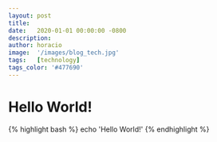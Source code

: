 ```yaml
---
layout: post
title:  
date:   2020-01-01 00:00:00 -0800
description:
author: horacio 
image:  '/images/blog_tech.jpg'
tags:   [technology]
tags_color: '#477690'
---
```

# Hello World!

{% highlight bash %}
  echo 'Hello World!'
{% endhighlight %}
